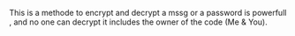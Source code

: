 This is a methode to encrypt and decrypt a mssg or a password is powerfull , and  no one can decrypt it includes the owner of the code (Me & You).
